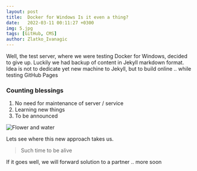 ```yaml
---
layout: post
title:  Docker for Windows Is it even a thing?
date:   2022-03-11 00:11:27 +0300
img: 5.jpg
tags: [GitHub, CMS]
author: Zlatko_Ivanagic
---
```

Well, the test server, where we were testing Docker for Windows, decided to give up. Luckily we had backup of content in Jekyll markdown format. Idea is not to dedicate yet new machine to Jekyll, but to build online .. while testing GitHub Pages

### Counting blessings 

1. No need for maintenance of server / service
2. Learning new things
3. To be announced


![Flower and water]({{site.baseurl}}/images/pages/18.jpg)

Lets see where this new approach takes us.

> Such time to be alive

If it goes well, we will forward solution to a partner .. more soon


